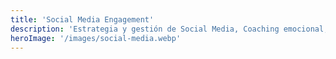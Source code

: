 ```yaml
---
title: 'Social Media Engagement'
description: 'Estrategia y gestión de Social Media, Coaching emocional, Plan de Contenidos para Redes Sociales.'
heroImage: '/images/social-media.webp'
---
```

